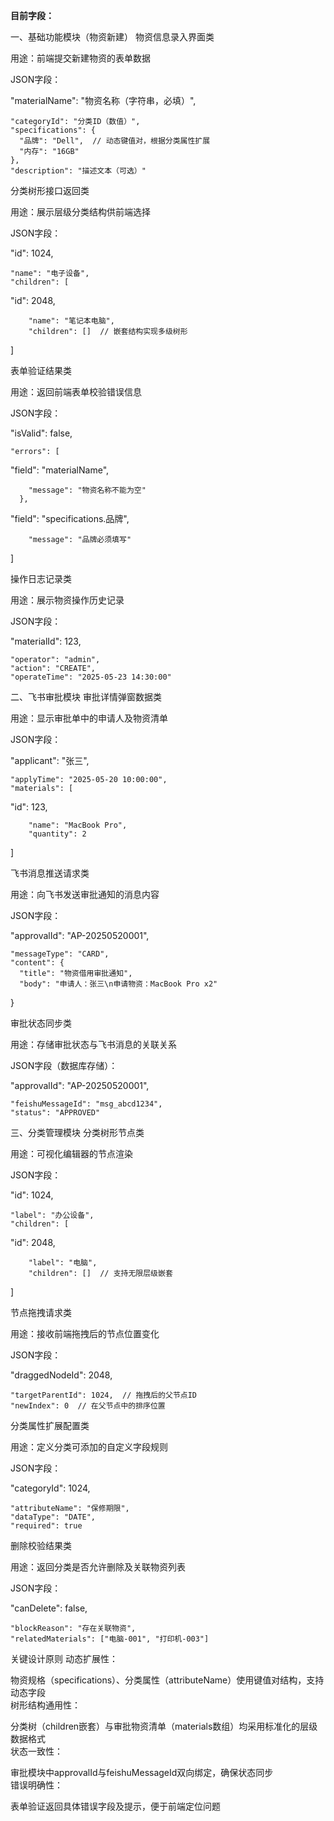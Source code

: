 **目前字段：**

一、基础功能模块（物资新建）
物资信息录入界面类  

用途：前端提交新建物资的表单数据  

JSON字段：  

  "materialName": "物资名称（字符串，必填）",

    "categoryId": "分类ID（数值）",
    "specifications": {
      "品牌": "Dell",  // 动态键值对，根据分类属性扩展
      "内存": "16GB"
    },
    "description": "描述文本（可选）"

分类树形接口返回类  

用途：展示层级分类结构供前端选择  

JSON字段：  

  "id": 1024,

    "name": "电子设备",
    "children": [
"id": 2048,

        "name": "笔记本电脑",
        "children": []  // 嵌套结构实现多级树形
]

表单验证结果类  

用途：返回前端表单校验错误信息  

JSON字段：  

  "isValid": false,

    "errors": [
"field": "materialName",

        "message": "物资名称不能为空"
      },
"field": "specifications.品牌",

        "message": "品牌必须填写"
]

操作日志记录类  

用途：展示物资操作历史记录  

JSON字段：  

  "materialId": 123,

    "operator": "admin",
    "action": "CREATE",
    "operateTime": "2025-05-23 14:30:00"

二、飞书审批模块
审批详情弹窗数据类  

用途：显示审批单中的申请人及物资清单  

JSON字段：  

  "applicant": "张三",

    "applyTime": "2025-05-20 10:00:00",
    "materials": [
"id": 123,

        "name": "MacBook Pro",
        "quantity": 2
]

飞书消息推送请求类  

用途：向飞书发送审批通知的消息内容  

JSON字段：  

  "approvalId": "AP-20250520001",

    "messageType": "CARD",
    "content": {
      "title": "物资借用审批通知",
      "body": "申请人：张三\n申请物资：MacBook Pro x2"
}

  
审批状态同步类  

用途：存储审批状态与飞书消息的关联关系  

JSON字段（数据库存储）：  

  "approvalId": "AP-20250520001",

    "feishuMessageId": "msg_abcd1234",
    "status": "APPROVED"

三、分类管理模块
分类树形节点类  

用途：可视化编辑器的节点渲染  

JSON字段：  

  "id": 1024,

    "label": "办公设备",
    "children": [
"id": 2048,

        "label": "电脑",
        "children": []  // 支持无限层级嵌套
]

节点拖拽请求类  

用途：接收前端拖拽后的节点位置变化  

JSON字段：  

  "draggedNodeId": 2048,

    "targetParentId": 1024,  // 拖拽后的父节点ID
    "newIndex": 0  // 在父节点中的排序位置

分类属性扩展配置类  

用途：定义分类可添加的自定义字段规则  

JSON字段：  

  "categoryId": 1024,

    "attributeName": "保修期限",
    "dataType": "DATE",
    "required": true

删除校验结果类  

用途：返回分类是否允许删除及关联物资列表  

JSON字段：  

  "canDelete": false,

    "blockReason": "存在关联物资",
    "relatedMaterials": ["电脑-001", "打印机-003"]

关键设计原则
动态扩展性：  

物资规格（specifications）、分类属性（attributeName）使用键值对结构，支持动态字段  
树形结构通用性：  

分类树（children嵌套）与审批物资清单（materials数组）均采用标准化的层级数据格式  
状态一致性：  

审批模块中approvalId与feishuMessageId双向绑定，确保状态同步  
错误明确性：  

表单验证返回具体错误字段及提示，便于前端定位问题